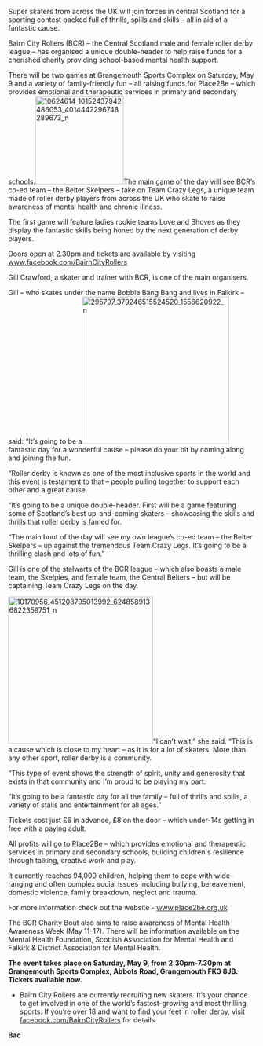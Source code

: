 <html><body><p>Super skaters from across the UK will join forces in central Scotland for a sporting contest packed full of thrills, spills and skills – all in aid of a fantastic cause.

Bairn City Rollers (BCR) – the Central Scotland male and female roller derby league – has organised a unique double-header to help raise funds for a cherished charity providing school-based mental health support.
</p><p style="text-align:left;">There will be two games at Grangemouth Sports Complex on Saturday, May 9 and a variety of family-friendly fun – all raising funds for Place2Be – which provides emotional and therapeutic services in primary and secondary schools.<a href="/2015/05/10624614_10152437942486053_4014442296748289673_n.jpg"><img class=" size-full wp-image-4639 alignleft" src="/2015/05/10624614_10152437942486053_4014442296748289673_n.jpg" alt="10624614_10152437942486053_4014442296748289673_n" width="180" height="180"></a>The main game of the day will see BCR’s co-ed team – the Belter Skelpers – take on Team Crazy Legs, a unique team made of roller derby players from across the UK who skate to raise awareness of mental health and chronic illness.</p>
The first game will feature ladies rookie teams Love and Shoves as they display the fantastic skills being honed by the next generation of derby players.

Doors open at 2.30pm and tickets are available by visiting <a href="http://www.facebook.com/BairnCityRollers">www.facebook.com/BairnCityRollers</a>

Gill Crawford, a skater and trainer with BCR, is one of the main organisers.

Gill – who skates under the name Bobbie Bang Bang and lives in Falkirk – said: “It’s going to be a<a href="/2015/05/295797_379246515524520_1556620922_n.jpg"><img class=" size-medium wp-image-4638 alignright" src="https://www.scottishrollerderbyblog.com/2015/05/295797_379246515524520_1556620922_n.jpg?w=300" alt="295797_379246515524520_1556620922_n" width="300" height="300"></a> fantastic day for a wonderful cause – please do your bit by coming along and joining the fun.

“Roller derby is known as one of the most inclusive sports in the world and this event is testament to that – people pulling together to support each other and a great cause.

“It’s going to be a unique double-header. First will be a game featuring some of Scotland’s best up-and-coming skaters – showcasing the skills and thrills that roller derby is famed for.

“The main bout of the day will see my own league’s co-ed team – the Belter Skelpers – up against the tremendous Team Crazy Legs. It’s going to be a thrilling clash and lots of fun.”

Gill is one of the stalwarts of the BCR league – which also boasts a male team, the Skelpies, and female team, the Central Belters – but will be captaining Team Crazy Legs on the day.
<p style="text-align:left;"><a href="/2015/05/10170956_451208795013992_6248589136822359751_n.png"><img class=" size-medium wp-image-4640 alignleft" src="https://www.scottishrollerderbyblog.com/2015/05/10170956_451208795013992_6248589136822359751_n.png?w=295" alt="10170956_451208795013992_6248589136822359751_n" width="295" height="300"></a>“I can’t wait,” she said. “This is a cause which is close to my heart – as it is for a lot of skaters. More than any other sport, roller derby is a community.</p>
“This type of event shows the strength of spirit, unity and generosity that exists in that community and I’m proud to be playing my part.

“It’s going to be a fantastic day for all the family – full of thrills and spills, a variety of stalls and entertainment for all ages.”

Tickets cost just £6 in advance, £8 on the door – which under-14s getting in free with a paying adult.

All profits will go to Place2Be – which provides emotional and therapeutic services in primary and secondary schools, building children's resilience through talking, creative work and play.

It currently reaches 94,000 children, helping them to cope with wide-ranging and often complex social issues including bullying, bereavement, domestic violence, family breakdown, neglect and trauma.

For more information check out the website - <a href="http://www.place2be.org.uk/">www.place2be.org.uk</a>

The BCR Charity Bout also aims to raise awareness of Mental Health Awareness Week (May 11-17). There will be information available on the Mental Health Foundation, Scottish Association for Mental Health and Falkirk &amp; District Association for Mental Health.

<strong>The event takes place on Saturday, May 9, from 2.30pm-7.30pm at Grangemouth Sports Complex, Abbots Road, Grangemouth FK3 8JB. Tickets available now.</strong>
<ul>
	<li>Bairn City Rollers are currently recruiting new skaters. It’s your chance to get involved in one of the world’s fastest-growing and most thrilling sports. If you’re over 18 and want to find your feet in roller derby, visit <a href="http://www.facebook.com/BairnCityRollers">facebook.com/BairnCityRollers</a> for details.</li>
</ul>
<strong>Bac</strong></body></html>
